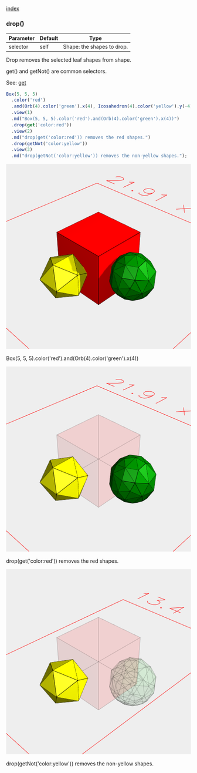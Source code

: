 [index](../../nb/api/index.md)
### drop()
Parameter|Default|Type
---|---|---
|selector|self|Shape: the shapes to drop.

Drop removes the selected leaf shapes from shape.

get() and getNot() are common selectors.

See: [get](../../nb/api/get.md)

```JavaScript
Box(5, 5, 5)
  .color('red')
  .and(Orb(4).color('green').x(4), Icosahedron(4).color('yellow').y(-4))
  .view(1)
  .md("Box(5, 5, 5).color('red').and(Orb(4).color('green').x(4))")
  .drop(get('color:red'))
  .view(2)
  .md("drop(get('color:red')) removes the red shapes.")
  .drop(getNot('color:yellow'))
  .view(3)
  .md("drop(getNot('color:yellow')) removes the non-yellow shapes.");
```

![Image](drop.md.0.png)

Box(5, 5, 5).color('red').and(Orb(4).color('green').x(4))

![Image](drop.md.1.png)

drop(get('color:red')) removes the red shapes.

![Image](drop.md.2.png)

drop(getNot('color:yellow')) removes the non-yellow shapes.
